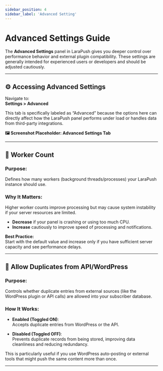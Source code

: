 ```yaml
---
sidebar_position: 4
sidebar_label: 'Advanced Setting'
---
```

# Advanced Settings Guide

The **Advanced Settings** panel in LaraPush gives you deeper control over performance behavior and external plugin compatibility. These settings are generally intended for experienced users or developers and should be adjusted cautiously.

---

## ⚙️ Accessing Advanced Settings

Navigate to:  
**Settings > Advanced**

This tab is specifically labeled as “Advanced” because the options here can directly affect how the LaraPush panel performs under load or handles data from third-party integrations.

**🖼️ Screenshot Placeholder: Advanced Settings Tab**

---

## 🔄 Worker Count

### **Purpose:**
Defines how many workers (background threads/processes) your LaraPush instance should use.

### **Why It Matters:**
Higher worker counts improve processing but may cause system instability if your server resources are limited.

- **Decrease** if your panel is crashing or using too much CPU.
- **Increase** cautiously to improve speed of processing and notifications.

**Best Practice:**  
Start with the default value and increase only if you have sufficient server capacity and see performance delays.

---

## 🔁 Allow Duplicates from API/WordPress

### **Purpose:**
Controls whether duplicate entries from external sources (like the WordPress plugin or API calls) are allowed into your subscriber database.

### **How It Works:**
- **Enabled (Toggled ON)**:  
  Accepts duplicate entries from WordPress or the API.

- **Disabled (Toggled OFF)**:  
  Prevents duplicate records from being stored, improving data cleanliness and reducing redundancy.

This is particularly useful if you use WordPress auto-posting or external tools that might push the same content more than once.

---